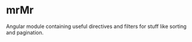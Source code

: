 # mrMr
Angular module containing useful directives and filters for stuff like sorting and pagination.
